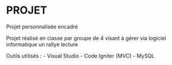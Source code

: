 # PROJET
Projet personnalisée encadré

Projet réalisé en classe par groupe de 4 visant à gérer via logiciel informatique un rallye lecture 

Outils utilisés : - Visual Studio
                  - Code Igniter (MVC)
                  - MySQL
